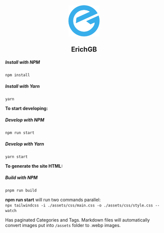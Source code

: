 <p align="center" style="padding-top:20px">
 <img width="100px" src="images/Logo.svg" align="center" alt="Logo ErichGB" />
 <h2 align="center">ErichGB</h1>
</p>

##### Install with NPM 
`npm install`
##### Install with Yarn
`yarn`

**To start developing:**
##### Develop with NPM 
`npm run start`
##### Develop with Yarn
`yarn start`

**To generate the site HTML:**
##### Build with NPM 
`pnpm run build`

**npm run start** will run two commands parallel:  
`npx tailwindcss -i ./assets/css/main.css -o ./assets/css/style.css --watch`

Has paginated Categories and Tags. Markdown files will automatically convert images put into `/assets` folder to .webp images. 

